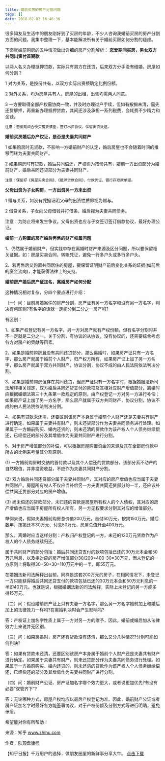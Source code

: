 ```yaml
---
title: 婚前买房的房产分割问题
tags: []
date: 2018-02-02 16:46:36
---
```


很多知友及生活中的朋友刚好到了买房的年龄，不少人咨询我婚前买房的房产分割方面的问题，我集中整理一下，基本能解决所有关于婚前买房如何分割的疑虑。

下面就婚前购房的五种情况做出详细的房产分割解析：
**恋爱期间买房，男女双方共同出资付首期款**

以两人名义办理抵押贷款，实际只有男方在还贷，后来双方分手没有结婚。房屋如何分割？

1 对内关系，是按份共有，以双方实际出资额确定比例份额。

2 对外关系，均为房屋共有人，房屋的出租，出售均需两人同意。

3 一方要取得全部产权需协商一致，并及时办理过户手续，但如有按揭未清，需先还贷解押，再重新办理抵押贷款，其间还涉及承担一系列税费，会耗费不少精力和金钱。

    注意：恋爱期间合伙买房要慎重，签订出资协议，保留出资凭证。
**婚前买房婚后办产权证，是否是夫妻共同财产**

1 如果购房时无贷款，不影响一方婚前财产的认定，婚后房屋也不会随着时间的推移而转为夫妻共同财产。

2 如果购房时有贷款，婚后共同偿还，产权则为按份共有，婚前一方出资部分为婚前财产，婚后共同还贷部分为夫妻共同财产。

    注意：保留好《房屋买卖合同》、《抵押贷款合同》、付款凭证、银行存取款单据。
**父母出资为子女购房，一方出资另一方未出资**

1 赠与关系，如没有凭据证明父母的出资性质即视为赠与。

2 借贷关系，子女向父母借钱并打借条，婚后视为夫妻共同债务。

注意：为防止将来发生争议，父母出资也应与子女签订签订借款协议，最好办理公证。

**婚前一方购置的房产婚后再售的财产权属问题**

1、仍然属于婚前财产，但实践中存在离婚时财产来源及区分问题，所以要保留相关证据。如：房屋买卖合同，转账凭证，避免一行多户头或多行多户头。

2、若再售后又购置共同居住的房屋，要保留证明财产前后变化关系的证据(如前后的资金流向)，才能获得法律上的支持。

**婚前房产婚后房产证加名，离婚房产如何分配**

这种情况相对复杂，分四个要点进行介绍：

（一）问：目前离婚案件的财产分割，房产证有另一方名字和没有另一方名字，判决有何区别?有名字的话就一定能分到二分之一房产吗?   

有区别：

1、如果产权登记有另一方名字，另一方对房产就有产权份额。但有名字分割时并不一定就是二分之一。关于分割，有协议的从协议，没有协议的，还需要综合考虑各方对房产的贡献等因素。

2、如果是婚前购房且没有共同还贷部分，那么离婚时，如果房产证只有一方名字，那么房产就属于婚前个人财产，归产权方所有。如果房产证上加了另一方名字，那么房产就属于双方共同财产，协议分割，协议不成的由人民法院依法判决分割。

3、如果是婚前购房但存在共同还贷，但房产证只有一方名字时，根据婚姻法新司法解释相关规定，双方婚后共同还贷支付的款项及其相对应财产增值部分，离婚时应根据婚姻法第三十九条第一款规定的原则，由产权登记一方对另一方进行补偿；如果房产证上加了另一方名字，那么房产就属于双方共同财产，协议分割，协议不成的由人民法院依法判决分割。

4、如果有贷款未还清，还要区别该房产本身属于婚前个人财产还是夫妻共有财产进行确定。如果属于夫妻共有财产，则未还贷部分作为夫妻共同债务进行处理。如果属于一方婚前购买、婚内还贷的，则未还清的贷款作为该产权人个人债务继续偿还，已经偿还的部分及其增值作为夫妻共同财产进行分割。

5、对于房产增值部分的补偿，可以根据房屋购置资金的来源及其在全部房价款中所占的比例来考量其分割原则。

(1)  一方婚前购房时交纳的首付款以及其个人偿还的贷款部分，该部分系不动产的自然增值，并非投资收益，不应作为夫妻共同财产分割。

(2)  双方婚后共同还贷部分属于夫妻共同财产，其对应的房产增值也应当属于夫妻共同财产。房屋所有权人不仅应当补偿另一方夫妻共同还贷部分的一半，还应该补偿共同还贷部分对应的房产增值。

(3)  尚未偿还的贷款部分，未归还的贷款是房屋所有权人的个人债权，其对应的房产增值也应当属于房屋所有权人所有，另一方无权要求分割其对应的增值部分。

举例来说，假如夫妻婚前购房总价值200万元，首付50万元，按揭150万元。婚后数年，按揭还本30万元、付息50万元，房屋总值升至400万元。

那么，离婚时应当这样分割：产权归产权登记的一方，未还的120万元贷款作为产权人的个人债务继续归还。

属于共同财产的部分包括：婚后共同还贷支付的款项包括已还的30万元本金和50万元利息，以及相对应的房产增值部分30/200×400-30=30万元，而未登记的一方原则上将取得30+50+30=110万元中的一半，即55万元。

在婚姻法新司法解释出台前，同样是这套200万元的房子，在相同情况下，未登记一方只能获得婚后共同还贷支付的款项包括已还的30万元本金和50万元利息的一半即40万元。也就是说，根据婚姻法新的司法解释，实际上未登记的另一方能多得15万元。

（二）问：假设婚前房产证上只有夫妻一方名字，那么另一方名字婚前加上和婚后加上的法律效力一样吗?在离婚判决时会产生影响吗?

答：产权证上加名字性质上属于一方对另一方的赠予，因此，婚前或婚后加从法律效力上来说并无区别。

（三）问：如果离婚时，房产还有贷款没有还清，那么又分几种情况?分别可能如何判决?

答：如果有贷款未还清，还要区别该房产本身属于婚前个人财产还是夫妻共有财产进行确定。如果属于夫妻共有财产，则未还贷部分作为夫妻共同债务进行处理。如果属于一方婚前购买、婚内还贷的，则未还清的贷款作为该产权人个人债务继续偿还，已经偿还的部分及其增值作为夫妻共同财产进行分割。

（四）问：婚前财产公证、房产证加名字哪个效力更大，或者说更加优先?有没有必要“双管齐下”?

答：无论哪种方式，房屋产权均应以最后产权登记为准。因此，婚前财产公证或者房产证加名字时最好各方能签署协议，对于产权份额及分割方式等进行明确，避免矛盾。

希望能对你有所帮助！

来源：知乎 www.zhihu.com

作者：[陆顶盘律师](http://www.zhihu.com/people/lawerloo?utm_campaign=rss&utm_medium=rss&utm_source=rss&utm_content=author)

【知乎日报】千万用户的选择，做朋友圈里的新鲜事分享大牛。
        [点击下载](http://daily.zhihu.com?utm_source=rssyanwenzi&utm_campaign=tuijian&utm_medium=rssnormal)